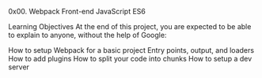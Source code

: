 0x00. Webpack
Front-end
JavaScript
ES6

Learning Objectives
At the end of this project, you are expected to be able to explain to anyone,
without the help of Google:

How to setup Webpack for a basic project
Entry points, output, and loaders
How to add plugins
How to split your code into chunks
How to setup a dev server
